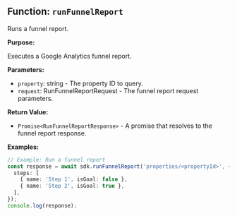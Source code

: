 ## Function: `runFunnelReport`

Runs a funnel report.

**Purpose:**

Executes a Google Analytics funnel report.

**Parameters:**

- `property`: string - The property ID to query.
- `request`: RunFunnelReportRequest - The funnel report request parameters.

**Return Value:**

- `Promise<RunFunnelReportResponse>` - A promise that resolves to the funnel report response.

**Examples:**

```typescript
// Example: Run a funnel report
const response = await sdk.runFunnelReport('properties/<propertyId>', {
  steps: [
    { name: 'Step 1', isGoal: false },
    { name: 'Step 2', isGoal: true },
  ],
});
console.log(response);
```
